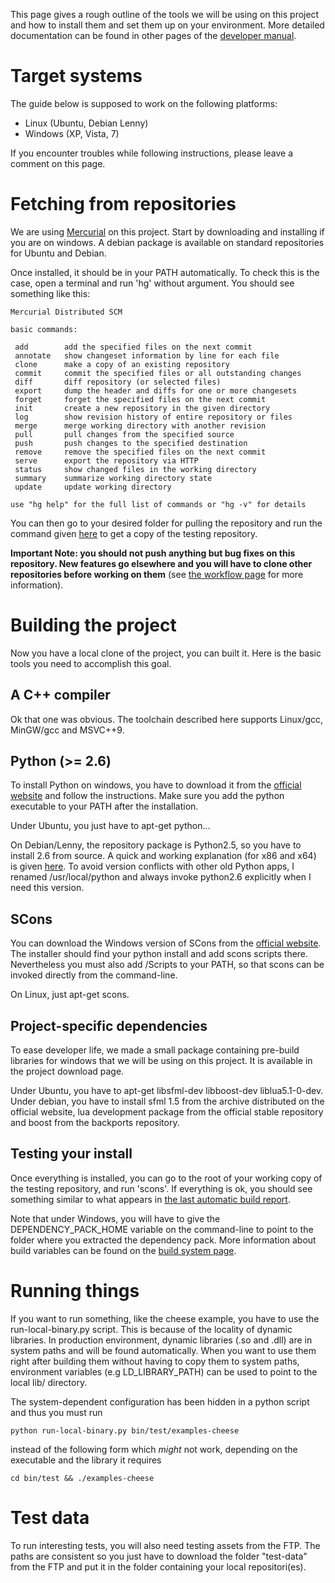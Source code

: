 This page gives a rough outline of the tools we will be using on this project and how to install them and set them up on your environment. More detailed documentation can be found in other pages of the [developer manual](DevManual.md).

# Target systems #
The guide below is supposed to work on the following platforms:
  * Linux (Ubuntu, Debian Lenny)
  * Windows (XP, Vista, 7)

If you encounter troubles while following instructions, please leave a comment on this page.

# Fetching from repositories #

We are using [Mercurial](http://mercurial.selenic.com/) on this project. Start by downloading and installing if you are on windows. A debian package is available on standard repositories for Ubuntu and Debian.

Once installed, it should be in your PATH automatically. To check this is the case, open a terminal and run 'hg' without argument. You should see something like this:
```
Mercurial Distributed SCM

basic commands:

 add        add the specified files on the next commit
 annotate   show changeset information by line for each file
 clone      make a copy of an existing repository
 commit     commit the specified files or all outstanding changes
 diff       diff repository (or selected files)
 export     dump the header and diffs for one or more changesets
 forget     forget the specified files on the next commit
 init       create a new repository in the given directory
 log        show revision history of entire repository or files
 merge      merge working directory with another revision
 pull       pull changes from the specified source
 push       push changes to the specified destination
 remove     remove the specified files on the next commit
 serve      export the repository via HTTP
 status     show changed files in the working directory
 summary    summarize working directory state
 update     update working directory

use "hg help" for the full list of commands or "hg -v" for details
```

You can then go to your desired folder for pulling the repository and run the command given [here](http://code.google.com/p/emp-impulse/source/checkout?repo=testing) to get a copy of the testing repository.

**Important Note: you should not push anything but bug fixes on this repository. New features go elsewhere and you will have to clone other repositories before working on them** (see [the workflow page](DevWorkflow.md) for more information).

# Building the project #

Now you have a local clone of the project, you can built it. Here is the basic tools you need to accomplish this goal.

## A C++ compiler ##
Ok that one was obvious. The toolchain described here supports Linux/gcc, MinGW/gcc and MSVC++9.

## Python (>= 2.6) ##
To install Python on windows, you have to download it from the [official website](http://www.python.org/download/) and follow the instructions. Make sure you add the python executable to your PATH after the installation.

Under Ubuntu, you just have to apt-get python...

On Debian/Lenny, the repository package is Python2.5, so you have to install 2.6 from source. A quick and working explanation (for x86 and x64) is given [here](http://nomo17k.wordpress.com/2010/03/13/installing-python-2-6-from-source-on-debian-lenny-amd64/). To avoid version conflicts with other old Python apps, I renamed /usr/local/python and always invoke python2.6 explicitly when I need this version.

## SCons ##
You can download the Windows version of SCons from the [official website](http://www.scons.org). The installer should find your python install and add scons scripts there. Nevertheless you must also add <python dir>/Scripts to your PATH, so that scons can be invoked directly from the command-line.

On Linux, just apt-get scons.

## Project-specific dependencies ##
To ease developer life, we made a small package containing pre-build libraries for windows that we will be using on this project. It is available in the project download page.

Under Ubuntu, you have to apt-get libsfml-dev libboost-dev liblua5.1-0-dev. Under debian, you have to install sfml 1.5 from the archive distributed on the official website, lua development package from the official stable repository and boost from the backports repository.

## Testing your install ##

Once everything is installed, you can go to the root of your working copy of the testing repository, and run 'scons'. If everything is ok, you should see something similar to what appears in [the last automatic build report](http://build.emp.fr.nf/r/impulse-testing).

Note that under Windows, you will have to give the DEPENDENCY\_PACK\_HOME variable on the command-line to point to the folder where you extracted the dependency pack. More information about build variables can be found on the [build system page](http://code.google.com/p/emp-impulse/wiki/DevBuild).

# Running things #

If you want to run something, like the cheese example, you have to use the run-local-binary.py script. This is because of the locality of dynamic libraries. In production environment, dynamic libraries (.so and .dll) are in system paths and will be found automatically. When you want to use them right after building them without having to copy them to system paths, environment variables (e.g LD\_LIBRARY\_PATH) can be used to point to the local lib/ directory.

The system-dependent configuration has been hidden in a python script and thus you must run
```
python run-local-binary.py bin/test/examples-cheese
```

instead of the following form which _might_ not work, depending on the executable and the library it requires
```
cd bin/test && ./examples-cheese
```

# Test data #

To run interesting tests, you will also need testing assets from the FTP. The paths are consistent so you just have to download the folder "test-data" from the FTP and put it in the folder containing your local repositori(es).